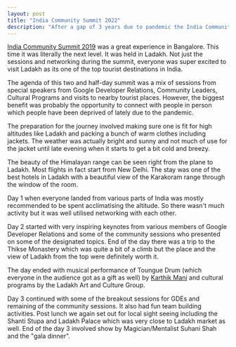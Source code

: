 ```yaml
---
layout: post
title: "India Community Summit 2022"
description: "After a gap of 3 years due to pandemic the India Community Summit was organized by Google Developers at Ladakh. GDG Organizers, Developer Experts and Student Club Leads across India were part of it"
---
```

[India Community Summit 2019](https://www.youtube.com/watch?v=OApF3wqgTEI) was a great experience in Bangalore. This time it was literally the next level. It was held in Ladakh. Not just the sessions and networking during the summit, everyone was super excited to visit Ladakh as its one of the top tourist destinations in India.

The agenda of this two and half-day summit was a mix of sessions from special speakers from Google Developer Relations, Community Leaders, Cultural Programs and visits to nearby tourist places. However, the biggest benefit was probably the opportunity to connect with people in person which people have been deprived of lately due to the pandemic.

The preparation for the journey involved making sure one is fit for high altitudes like Ladakh and packing a bunch of warm clothes including jackets. The weather was actually bright and sunny and not much of use for the jacket until late evening when it starts to get a bit cold and breezy.

The beauty of the Himalayan range can be seen right from the plane to Ladakh. Most flights in fact start from New Delhi. The stay was one of the best hotels in Ladakh with a beautiful view of the Karakoram range through the window of the room.

Day 1 when everyone landed from various parts of India was mostly recommended to be spent acclimatising the altitude. So there wasn't much activity but it was well utilised networking with each other.

Day 2 started with very inspiring keynotes from various members of Google Developer Relations and some of the community sessions who presented on some of the designated topics. End of the day there was a trip to the Thikse Monastery which was quite a bit of a climb but the place and the view of Ladakh from the top were definitely worth it. 

The day ended with musical performance of Toungue Drum (which everyone in the audience got as a gift as well) by [Karthik Mani](https://www.instagram.com/karthikmani_drums/?hl=en) and cultural programs by the Ladakh Art and Culture Group.

Day 3 continued with some of the breakout sessions for GDEs and remaining of the community sessions. It also had fun team building activities. Post lunch we again set out for local sight seeing including the Shanti Stupa and Ladakh Palace which was very close to Ladakh market as well. End of the day 3 involved show by Magician/Mentalist Suhani Shah and the "gala dinner".




<!--stackedit_data:
eyJoaXN0b3J5IjpbLTYyOTg3NjcwMywtMzkxNjkzNDc4LDE2Mz
g4MDM1NTFdfQ==
-->